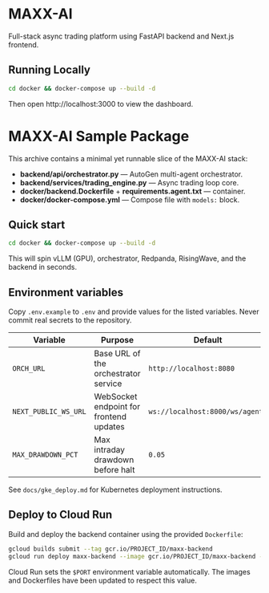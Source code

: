 
# MAXX-AI

Full-stack async trading platform using FastAPI backend and Next.js frontend.

## Running Locally

```bash
cd docker && docker-compose up --build -d
```

Then open http://localhost:3000 to view the dashboard.

# MAXX-AI Sample Package

This archive contains a minimal yet runnable slice of the MAXX-AI stack:

- **backend/api/orchestrator.py** — AutoGen multi-agent orchestrator.
- **backend/services/trading_engine.py** — Async trading loop core.
- **docker/backend.Dockerfile** + **requirements.agent.txt** — container.
- **docker/docker-compose.yml** — Compose file with `models:` block.

## Quick start

```bash
cd docker && docker-compose up --build -d
```

This will spin vLLM (GPU), orchestrator, Redpanda, RisingWave, and the backend in seconds.

## Environment variables

Copy `.env.example` to `.env` and provide values for the listed variables. Never commit real secrets to the repository.

| Variable | Purpose | Default |
|----------|---------|---------|
| `ORCH_URL` | Base URL of the orchestrator service | `http://localhost:8080` |
| `NEXT_PUBLIC_WS_URL` | WebSocket endpoint for frontend updates | `ws://localhost:8000/ws/agents` |
| `MAX_DRAWDOWN_PCT` | Max intraday drawdown before halt | `0.05` |


See `docs/gke_deploy.md` for Kubernetes deployment instructions.

## Deploy to Cloud Run

Build and deploy the backend container using the provided `Dockerfile`:

```bash
gcloud builds submit --tag gcr.io/PROJECT_ID/maxx-backend
gcloud run deploy maxx-backend --image gcr.io/PROJECT_ID/maxx-backend --platform managed --region REGION
```

Cloud Run sets the `$PORT` environment variable automatically. The images and
Dockerfiles have been updated to respect this value.

